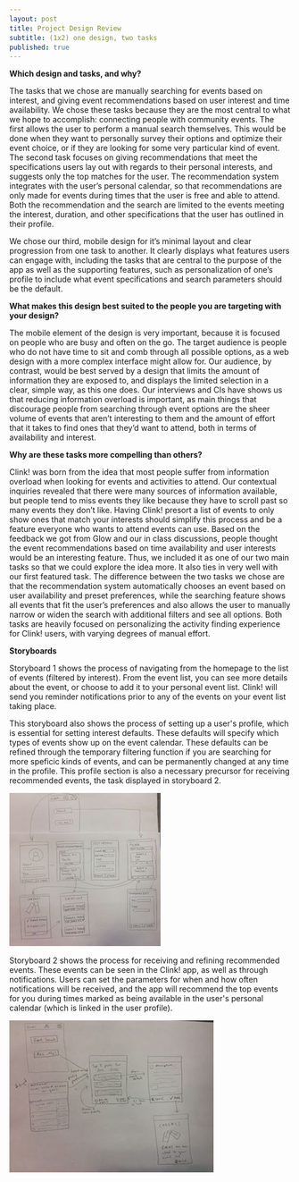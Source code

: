 ```yaml
---
layout: post
title: Project Design Review
subtitle: (1x2) one design, two tasks
published: true
---
```


**Which design and tasks, and why?**

The tasks that we chose are manually searching for events based on interest, and giving event recommendations based on user interest and time availability. We chose these tasks because they are the most central to what we hope to accomplish: connecting people with community events. The first allows the user to perform a manual search themselves. This would be done when they want to personally survey their options and optimize their event choice, or if they are looking for some very particular kind of event. The second task focuses on giving recommendations that meet the specifications users lay out with regards to their personal interests, and suggests only the top matches for the user. The recommendation system integrates with the user’s personal calendar, so that recommendations are only made for events during times that the user is free and able to attend. Both the recommendation and the search are limited to the events meeting the interest, duration, and other specifications that the user has outlined in their profile. 

We chose our third, mobile design for it’s minimal layout and clear progression from one task to another. It clearly displays what features users can engage with, including the tasks that are central to the purpose of the app as well as the supporting features, such as personalization of one’s profile to include what event specifications and search parameters should be the default.


**What makes this design best suited to the people you are targeting with your design?**

The mobile element of the design is very important, because it is focused on people who are busy and often on the go. The target audience is people who do not have time to sit and comb through all possible options, as a web design with a more complex interface might allow for. Our audience, by contrast, would be best served by a design that limits the amount of information they are exposed to, and displays the limited selection in a clear, simple way, as this one does. Our interviews and CIs have shows us that reducing information overload is important, as main things that discourage people from searching through event options are the sheer volume of events that aren’t interesting to them and the amount of effort that it takes to find ones that they’d want to attend, both in terms of availability and interest. 


**Why are these tasks more compelling than others?**

Clink! was born from the idea that most people suffer from information overload when looking for events and activities to attend. Our contextual inquiries revealed that there were many sources of information available, but people tend to miss events they like because they have to scroll past so many events they don’t like. Having Clink! presort a list of events to only show ones that match your interests should simplify this process and be a feature everyone who wants to attend events can use. Based on the feedback we got from Glow and our in class discussions, people thought the event recommendations based on time availability and user interests would be an interesting feature. Thus, we included it as one of our two main tasks so that we could explore the idea more. It also ties in very well with our first featured task. The difference between the two tasks we chose are that the recommendation system automatically chooses an event based on user availability and preset preferences, while the searching feature shows all events that fit the user’s preferences and also allows the user to manually narrow or widen the search with additional filters and see all options. Both tasks are heavily focused on personalizing the activity finding experience for Clink! users, with varying degrees of manual effort.

**Storyboards**

Storyboard 1 shows the process of navigating from the homepage to the list of events (filtered by interest). From the event list, you can see more details about the event, or choose to add it to your personal event list. Clink! will send you reminder notifications prior to any of the events on your event list taking place. 

This storyboard also shows the process of setting up a user's profile, which is essential for setting interest defaults. These defaults will specify which types of events show up on the event calendar. These defaults can be refined through the temporary filtering function if you are searching for more speficic kinds of events, and can be permanently changed at any time in the profile. This profile section is also a necessary precursor for receiving recommended events, the task displayed in storyboard 2. 

![](/img/storyboard2.jpg)

Storyboard 2 shows the process for receiving and refining recommended events. These events can be seen in the Clink! app, as well as through notifications. Users can set the parameters for when and how often notifications will be received, and the app will recommend the top events for you during times marked as being available in the user's personal calendar (which is linked in the user profile).

![](/img/storyboard1.jpg)

